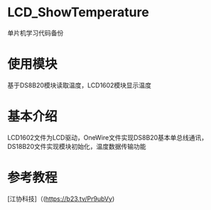 # LCD_ShowTemperature
 单片机学习代码备份
# 使用模块
基于DS8B20模块读取温度，LCD1602模块显示温度
# 基本介绍
LCD1602文件为LCD驱动，OneWire文件实现DS8B20基本单总线通讯，DS18B20文件实现模块初始化，温度数据传输功能
# 参考教程
[江协科技]（(https://b23.tv/Pr9ubVy)
